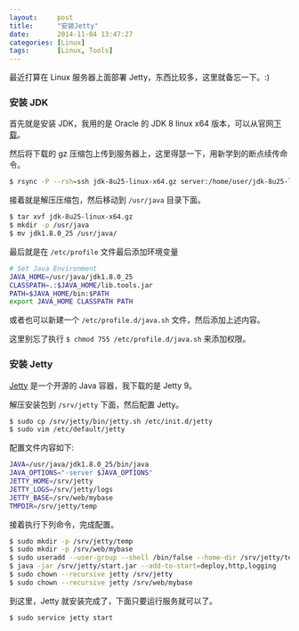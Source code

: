 ```yaml
---
layout:     post
title:      "安装Jetty"
date:       2014-11-04 13:47:27
categories: [Linux]
tags:       [Linux, Tools]
---
```


最近打算在 Linux 服务器上面部署 Jetty，东西比较多，这里就备忘一下。:)
<!--more-->

### 安装 JDK

首先就是安装 JDK，我用的是 Oracle 的 JDK 8 linux x64 版本，可以从官网[下载](http://www.oracle.com/technetwork/java/javase/downloads/jdk8-downloads-2133151.html)。

然后将下载的 gz 压缩包上传到服务器上，这里得瑟一下，用新学到的断点续传命令。

```bash
$ rsync -P --rsh=ssh jdk-8u25-linux-x64.gz server:/home/user/jdk-8u25-linux-x64.gz
```

接着就是解压压缩包，然后移动到 `/usr/java` 目录下面。

```bash
$ tar xvf jdk-8u25-linux-x64.gz
$ mkdir -p /usr/java
$ mv jdk1.8.0_25 /usr/java/
```

最后就是在 `/etc/profile` 文件最后添加环境变量

```bash
# Set Java Environment
JAVA_HOME=/usr/java/jdk1.8.0_25
CLASSPATH=.:$JAVA_HOME/lib.tools.jar
PATH=$JAVA_HOME/bin:$PATH
export JAVA_HOME CLASSPATH PATH
```

或者也可以新建一个 `/etc/profile.d/java.sh` 文件，然后添加上述内容。

这里别忘了执行 `$ chmod 755 /etc/profile.d/java.sh` 来添加权限。

### 安装 Jetty

[Jetty](http://www.eclipse.org/jetty/) 是一个开源的 Java 容器，我下载的是 Jetty 9。

解压安装包到 `/srv/jetty` 下面，然后配置 Jetty。

```bash
$ sudo cp /srv/jetty/bin/jetty.sh /etc/init.d/jetty
$ sudo vim /etc/default/jetty
```

配置文件内容如下:

```bash
JAVA=/usr/java/jdk1.8.0_25/bin/java
JAVA_OPTIONS="-server $JAVA_OPTIONS"
JETTY_HOME=/srv/jetty
JETTY_LOGS=/srv/jetty/logs
JETTY_BASE=/srv/web/mybase
TMPDIR=/srv/jetty/temp
```

接着执行下列命令，完成配置。

```bash
$ sudo mkdir -p /srv/jetty/temp
$ sudo mkdir -p /srv/web/mybase
$ sudo useradd --user-group --shell /bin/false --home-dir /srv/jetty/temp jetty
$ java -jar /srv/jetty/start.jar --add-to-start=deploy,http,logging
$ sudo chown --recursive jetty /srv/jetty
$ sudo chown --recursive jetty /srv/web/mybase
```

到这里，Jetty 就安装完成了，下面只要运行服务就可以了。

```bash
$ sudo service jetty start
```

